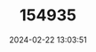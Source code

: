 ---
title: "154935"
category: "Anacanthus barbatus"
draft: false
date: 2024-02-22 13:03:51
languages:
  English: ["Barbeled leatherjacket", "Bearded Filefish", "Beardie", "Bearded Leatherjacket"]
  Vietnamese: ["Cá Bò dài"]
  Danish: ["Skægget filfisk"]
  Japanese: ["Ukeguchino Hosomionagano Okinahagi"]
---